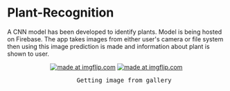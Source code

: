 # Plant-Recognition
A CNN model has been developed to identify plants. Model is being hosted on Firebase. The app takes images from either user's camera or file system then using this image prediction is made and information about plant is shown to user.<br>
<p align=center>
<a href="https://imgflip.com/gif/325izj"><img src="https://i.imgflip.com/325izj.gif" title="made at imgflip.com"/></a>
<a href="https://imgflip.com/gif/325j30"><img src="https://i.imgflip.com/325j30.gif" title="made at imgflip.com"/></a>
<pre>                   Getting image from gallery                    Getting image from device's camera</pre>
</p>
